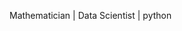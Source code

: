 Mathematician | Data Scientist | python 

<!--
**aloesther/aloesther** is a ✨ _special_ ✨ repository because its `README.md` (this file) appears on your GitHub profile.

Here are some ideas to get you started:



